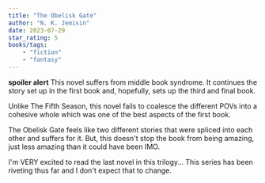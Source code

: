 ```yaml
---
title: "The Obelisk Gate"
author: "N. K. Jemisin"
date: 2023-07-29
star_rating: 5
books/tags:
    - "fiction"
    - "fantasy"
---
```

**spoiler alert** This novel suffers from middle book syndrome. It continues the story set up in the first book and, hopefully, sets up the third and final book.

Unlike The Fifth Season, this novel fails to coalesce the different POVs into a cohesive whole which was one of the best aspects of the first book.

The Obelisk Gate feels like two different stories that were spliced into each other and suffers for it. But, this doesn't stop the book from being amazing, just less amazing than it could have been IMO.

I'm VERY excited to read the last novel in this trilogy... This series has been riveting thus far and I don't expect that to change. 